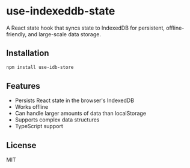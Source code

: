 # use-indexeddb-state

A React state hook that syncs state to IndexedDB for persistent, offline-friendly, and large-scale data storage.

## Installation

```bash
npm install use-idb-store
```

## Features

- Persists React state in the browser's IndexedDB
- Works offline
- Can handle larger amounts of data than localStorage
- Supports complex data structures
- TypeScript support

## License

MIT
